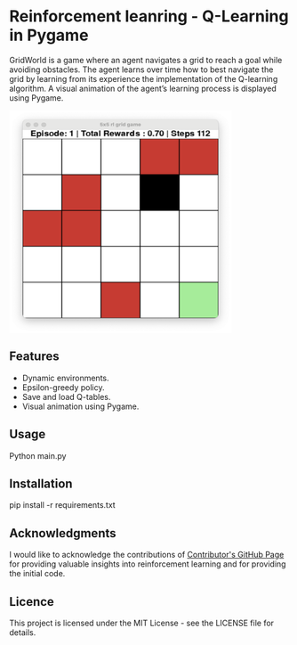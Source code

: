 # Reinforcement leanring - Q-Learning in Pygame 

GridWorld is a game where an agent navigates a grid to reach a goal while avoiding obstacles. The agent learns over time how to best navigate the grid by learning from its experience the implementation of the Q-learning algorithm. A visual animation of the agent’s learning process is displayed using Pygame.

<!-- ![Example Image](images/grid_game.png) -->
<img src="images/grid_game.png" alt="Alt text" align="center" width="400" height="400" />


## Features
 - Dynamic environments.
 - Epsilon-greedy policy.
 - Save and load Q-tables.
 - Visual animation using Pygame.

## Usage 
Python main.py

## Installation 
pip install -r requirements.txt

## Acknowledgments

I would like to acknowledge the contributions of [Contributor's GitHub Page](https://github.com/cristianleoo/Reinforcement-Learning.git) for providing valuable insights into reinforcement learning and for providing the initial code.

## Licence 
This project is licensed under the MIT License - see the LICENSE file for details.
